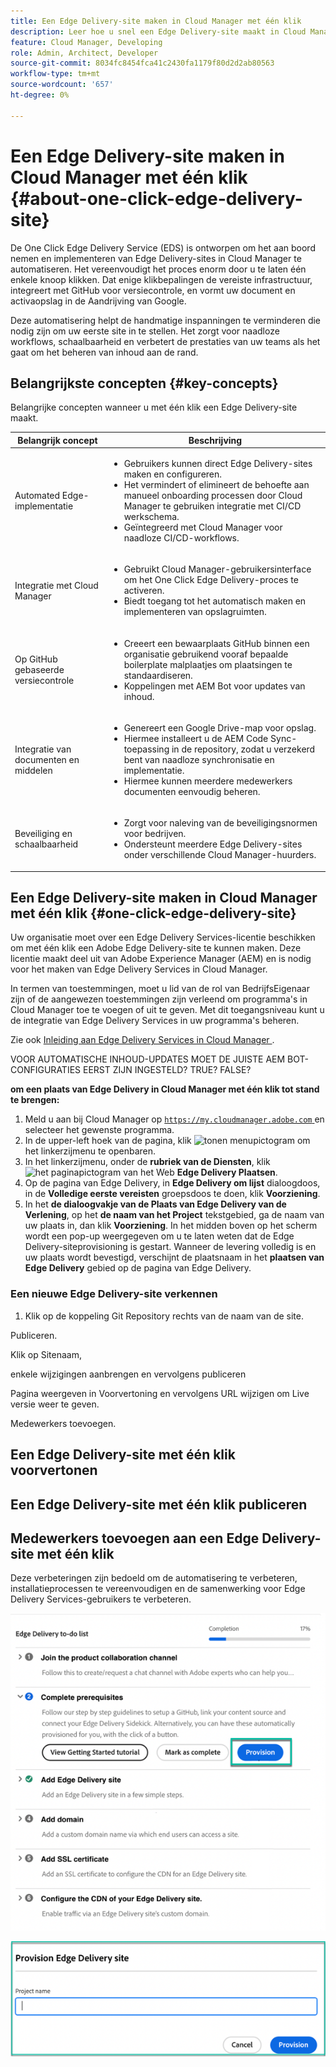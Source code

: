 ```yaml
---
title: Een Edge Delivery-site maken in Cloud Manager met één klik
description: Leer hoe u snel een Edge Delivery-site maakt in Cloud Manager met een klik op een knop.
feature: Cloud Manager, Developing
role: Admin, Architect, Developer
source-git-commit: 8034fc8454fca41c2430fa1179f80d2d2ab80563
workflow-type: tm+mt
source-wordcount: '657'
ht-degree: 0%

---
```



# Een Edge Delivery-site maken in Cloud Manager met één klik {#about-one-click-edge-delivery-site}

De One Click Edge Delivery Service (EDS) is ontworpen om het aan boord nemen en implementeren van Edge Delivery-sites in Cloud Manager te automatiseren. Het vereenvoudigt het proces enorm door u te laten één enkele knoop klikken. Dat enige klikbepalingen de vereiste infrastructuur, integreert met GitHub voor versiecontrole, en vormt uw document en activaopslag in de Aandrijving van Google.

Deze automatisering helpt de handmatige inspanningen te verminderen die nodig zijn om uw eerste site in te stellen. Het zorgt voor naadloze workflows, schaalbaarheid en verbetert de prestaties van uw teams als het gaat om het beheren van inhoud aan de rand.

## Belangrijkste concepten {#key-concepts}

Belangrijke concepten wanneer u met één klik een Edge Delivery-site maakt.

| Belangrijk concept | Beschrijving |
| --- | --- |
| Automated Edge-implementatie | <ul><li>Gebruikers kunnen direct Edge Delivery-sites maken en configureren.</li><li>Het vermindert of elimineert de behoefte aan manueel onboarding processen door Cloud Manager te gebruiken integratie met CI/CD werkschema.</li><li>Geïntegreerd met Cloud Manager voor naadloze CI/CD-workflows.</li></ul> |
| Integratie met Cloud Manager | <ul><li>Gebruikt Cloud Manager-gebruikersinterface om het One Click Edge Delivery-proces te activeren.</li><li>Biedt toegang tot het automatisch maken en implementeren van opslagruimten.</li></ul> |
| Op GitHub gebaseerde versiecontrole | <ul><li>Creeert een bewaarplaats GitHub binnen een organisatie gebruikend vooraf bepaalde boilerplate malplaatjes om plaatsingen te standaardiseren.</li><li>Koppelingen met AEM Bot voor updates van inhoud.</li></ul> |
| Integratie van documenten en middelen | <ul><li>Genereert een Google Drive-map voor opslag.<li>Hiermee installeert u de AEM Code Sync-toepassing in de repository, zodat u verzekerd bent van naadloze synchronisatie en implementatie.</li></li><li>Hiermee kunnen meerdere medewerkers documenten eenvoudig beheren.</li></ul> |
| Beveiliging en schaalbaarheid | <ul><li>Zorgt voor naleving van de beveiligingsnormen voor bedrijven.</li><li>Ondersteunt meerdere Edge Delivery-sites onder verschillende Cloud Manager-huurders.</li></ul> |



## Een Edge Delivery-site maken in Cloud Manager met één klik {#one-click-edge-delivery-site}

Uw organisatie moet over een Edge Delivery Services-licentie beschikken om met één klik een Adobe Edge Delivery-site te kunnen maken. Deze licentie maakt deel uit van Adobe Experience Manager (AEM) en is nodig voor het maken van Edge Delivery Services in Cloud Manager.

In termen van toestemmingen, moet u lid van de rol van BedrijfsEigenaar zijn of de aangewezen toestemmingen zijn verleend om programma&#39;s in Cloud Manager toe te voegen of uit te geven. Met dit toegangsniveau kunt u de integratie van Edge Delivery Services in uw programma&#39;s beheren.

Zie ook [ Inleiding aan Edge Delivery Services in Cloud Manager ](/help/implementing/cloud-manager/edge-delivery/introduction-to-edge-delivery-services.md).

VOOR AUTOMATISCHE INHOUD-UPDATES MOET DE JUISTE AEM BOT-CONFIGURATIES EERST ZIJN INGESTELD? TRUE? FALSE?

**om een plaats van Edge Delivery in Cloud Manager met één klik tot stand te brengen:**

1. Meld u aan bij Cloud Manager op [`https://my.cloudmanager.adobe.com` ](https://my.cloudmanager.adobe.com/) en selecteer het gewenste programma.
1. In de upper-left hoek van de pagina, klik ![ tonen menupictogram ](https://spectrum.adobe.com/static/icons/workflow_18/Smock_ShowMenu_18_N.svg) om het linkerzijmenu te openbaren.
1. In het linkerzijmenu, onder de **rubriek van de Diensten**, klik ![ het paginapictogram van het Web ](https://spectrum.adobe.com/static/icons/workflow_18/Smock_WebPages_18_N.svg) **Edge Delivery Plaatsen**.
1. Op de pagina van Edge Delivery, in **Edge Delivery om lijst** dialoogdoos, in de **Volledige eerste vereisten** groepsdoos te doen, klik **Voorziening**.
1. In het **de dialoogvakje van de Plaats van Edge Delivery van de Verlening**, op het **de naam van het Project** tekstgebied, ga de naam van uw plaats in, dan klik **Voorziening**.
In het midden boven op het scherm wordt een pop-up weergegeven om u te laten weten dat de Edge Delivery-siteprovisioning is gestart.
Wanneer de levering volledig is en uw plaats wordt bevestigd, verschijnt de plaatsnaam in het **plaatsen van Edge Delivery** gebied op de pagina van Edge Delivery.

### Een nieuwe Edge Delivery-site verkennen


1. Klik op de koppeling Git Repository rechts van de naam van de site.

Publiceren.

Klik op Sitenaam,

enkele wijzigingen aanbrengen en vervolgens publiceren

Pagina weergeven in Voorvertoning en vervolgens URL wijzigen om Live versie weer te geven.

Medewerkers toevoegen.


## Een Edge Delivery-site met één klik voorvertonen

## Een Edge Delivery-site met één klik publiceren





## Medewerkers toevoegen aan een Edge Delivery-site met één klik


































Deze verbeteringen zijn bedoeld om de automatisering te verbeteren, installatieprocessen te vereenvoudigen en de samenwerking voor Edge Delivery Services-gebruikers te verbeteren. <!-- CMGR-59362 -->

![ creeer een Plaats van Edge Delivery met één klik ](/help/implementing/cloud-manager/release-notes/assets/eds-one-click-60.png)

![ de plaatsdialoog van Edge Delivery van de Levering ](/help/implementing/cloud-manager/release-notes/assets/eds-provision-60.png)